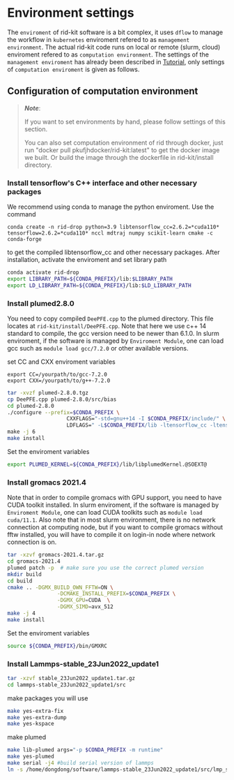 # Environment settings

The `enviroment` of rid-kit software is a bit complex, it uses `dflow` to manage the workflow in `kubernetes` enviroment refered to as `management environment`. The actual rid-kit code runs on local or remote (slurm, cloud) enviroment refered to as `computation environment`. The settings of the `management enviroment` has already been described in [Tutorial](tutorial.ipynb), only settings of `computation enviroment` is given as follows.

## Configuration of computation environment
> ***Note***:
> 
> If you want to set environments by hand, please follow settings of this section. 
>
> You can also set computation environment of rid through docker, just run "docker pull pkufjhdocker/rid-kit:latest" to get the docker image we built. Or build the image through the dockerfile in rid-kit/install directory.

### Install tensorflow's C++ interface and other necessary packages
We recommend using conda to manage the python enviroment. 
Use the command
```
conda create -n rid-drop python=3.9 libtensorflow_cc=2.6.2=*cuda110* tensorflow=2.6.2=*cuda110* nccl mdtraj numpy scikit-learn cmake -c conda-forge
```
to get the compiled libtensorflow_cc and other necessary packages.
After installation, activate the enviroment and set library path
```bash
conda activate rid-drop
export LIBRARY_PATH=${CONDA_PREFIX}/lib:$LIBRARY_PATH
export LD_LIBRARY_PATH=${CONDA_PREFIX}/lib:$LD_LIBRARY_PATH
```

### Install plumed2.8.0
You need to copy compiled `DeePFE.cpp` to the plumed directory. This file locates at `rid-kit/install/DeePFE.cpp`.
Note that here we use c++ 14 standard to compile, the gcc version need to be newer than 6.1.0. In slurm enviroment, if the software is managed by `Enviroment Module`, one can load gcc such as `module load gcc/7.2.0` or other available versions.

set CC and CXX enviroment variables
```
export CC=/yourpath/to/gcc-7.2.0
export CXX=/yourpath/to/g++-7.2.0
```

```bash
tar -xvzf plumed-2.8.0.tgz
cp DeePFE.cpp plumed-2.8.0/src/bias
cd plumed-2.8.0
./configure --prefix=$CONDA_PREFIX \
                   CXXFLAGS="-std=gnu++14 -I $CONDA_PREFIX/include/" \
                   LDFLAGS=" -L$CONDA_PREFIX/lib -ltensorflow_cc -ltensorflow_framework -Wl,-rpath=$CONDA_PREFIX/lib/" \
make -j 6
make install
```
Set the enviroment variables
```bash
export PLUMED_KERNEL=${CONDA_PREFIX}/lib/libplumedKernel.@SOEXT@
```

### Install gromacs 2021.4
Note that in order to compile gromacs with GPU support, you need to have CUDA toolkit installed. In slurm enviroment, if the software is managed by `Enviroment Module`, one can load CUDA toolkits such as `module load cuda/11.1`. Also note that in most slurm environment, there is no network connection at computing node, but if you want to compile gromacs without fftw installed, you will have to compile it on login-in node where network connection is on.

```bash
tar -xzvf gromacs-2021.4.tar.gz
cd gromacs-2021.4
plumed patch -p  # make sure you use the correct plumed version
mkdir build
cd build
cmake .. -DGMX_BUILD_OWN_FFTW=ON \
                -DCMAKE_INSTALL_PREFIX=$CONDA_PREFIX \
                -DGMX_GPU=CUDA  \
                -DGMX_SIMD=avx_512
make -j 4
make install
```
Set the enviroment variables
```bash
source ${CONDA_PREFIX}/bin/GMXRC
```

### Install Lammps-stable_23Jun2022_update1
```bash
tar -xzvf stable_23Jun2022_update1.tar.gz
cd lammps-stable_23Jun2022_update1/src
```
make packages you will use
```bash
make yes-extra-fix
make yes-extra-dump
make yes-kspace
```
make plumed
```bash
make lib-plumed args="-p $CONDA_PREFIX -m runtime"
make yes-plumed
make serial -j4 #build serial version of lammps
ln -s /home/dongdong/software/lammps-stable_23Jun2022_update1/src/lmp_serial /home/dongdong/software/anaconda3/envs/rid_lmp/bin/lmp_serial
```
